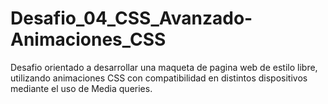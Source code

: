 # Desafio_04_CSS_Avanzado-Animaciones_CSS
Desafio orientado a desarrollar una maqueta de pagina web de estilo libre, utilizando animaciones CSS con compatibilidad en distintos dispositivos mediante el uso de Media queries.
